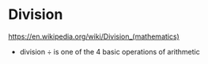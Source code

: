 # Division

https://en.wikipedia.org/wiki/Division_(mathematics)

- division ÷ is one of the 4 basic operations of arithmetic
